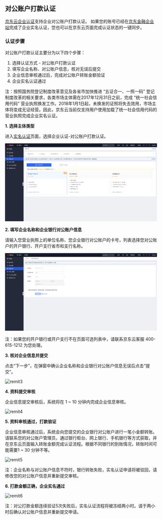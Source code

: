 ## **对公账户打款认证**

[京东云企业认证](https://realname.jdcloud.com/account/verify)支持企业对公账户打款认证。
如果您的账号已经在[京东金融企业站](https://biz.jd.com/)完成了企业实名认证，您也可以在京东云页面完成认证状态的一键同步。

### 认证步骤

对公账户打款认证主要分为以下四个步骤：

1.	选择认证方式 - 对公账户打款认证
2.	填写企业名称、对公账户信息，核对无误后提交
3.	企业信息审核通过后，完成对公账户转账金额验证
4.	企业实名认证通过

注：按照国务院登记制度改革意见及各省市加快推进 “五证合一、一照一码” 登记制度改革的相关要求，各类市场主体需在2017年12月31日之前，完成 “统一社会信用代码” 营业执照换发工作。2018年1月1日起，未换发的证照将失去效用，市场主体将变成无证经营。因此，京东云当前仅支持用户使用加载了统一社会信用代码的营业执照完成企业实名认证。

**1. 选择主体类型**

进入[实名认证](https://realname.jdcloud.com/account/verify)页面，选择企业认证-对公账户打款认证。

![remit1](../../../../image/User/newnewrealname/remit1.png)

**2. 填写企业名称和企业银行对公账户信息**

请输入您营业执照上的单位名称、您企业银行对公账户的卡号，列表选择您对公账户的开户银行、开户支行省市和支行名称。

![remit2](../../../../image/User/newnewrealname/remit2.png)

注：如果您的开户银行或开户支行不在页面可选列表中，请联系京东云客服 400-615-1212 为您处理。

**3. 核对企业信息并提交**

点击“下一步”，在弹窗中确认企业名称和企业银行对公账户信息无误后点击“提交”。

![remit3](../../../../image/User/newnewrealname/remit3.png)

**4. 资料提交审核**

企业信息提交审核后，系统将在 1 ~ 10 分钟内完成企业信息审核。

![remit4](../../../../image/User/newnewrealname/remit4.png)

**5. 资料审核通过，打款验证**

企业信息审核通过后，系统会向您提交的企业银行对公账户进行一笔小金额转账。请联系您的对公账户管理员，通过银行柜台、网上银行、手机银行等方式获取，并在京东云页面输入转账金额完成认证流程。根据不同银行的到账情况，转账时间可能需要1 ~ 30 分钟不等。

![remit5](../../../../image/User/newnewrealname/remit5.png)

注：企业名称与对公账户信息不符时，银行转账失败，实名认证申请将被驳回，请修改您的对公账户信息并重新提交审核。

**6. 打款金额正确，企业实名通过**

![remit6](../../../../image/User/newnewrealname/remit6.png)

注：对公打款金额连续验证5次失败后，实名认证流程将被冻结两小时。请于两小时后确认对公账户信息并重新提交申请。


